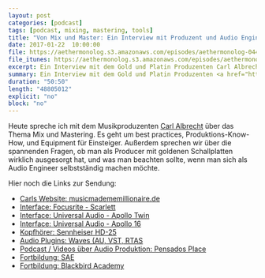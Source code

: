 ```yaml
---
layout: post
categories: [podcast]
tags: [podcast, mixing, mastering, tools]
title: "Von Mix und Master: Ein Interview mit Produzent und Audio Engineer Carl Albrecht - #044"
date: 2017-01-22  10:00:00
file: https://aethermonolog.s3.amazonaws.com/episodes/aethermonolog-044.mp3
file_itunes: https://aethermonolog.s3.amazonaws.com/episodes/aethermonolog-044.m4a
excerpt: Ein Interview mit dem Gold und Platin Produzenten Carl Albrecht von Music Made Me Millionaire. Wir sprechen gemeinsam über verschiedene Aspekte rund um das Thema Mix und Mastering.
summary: Ein Interview mit dem Gold und Platin Produzenten <a href="http://www.musicmadememillionaire.de/">Carl Albrecht von Music Made Me Millionaire</a>. Wir sprechen gemeinsam über verschiedene Aspekte rund um das Thema Mix und Mastering. Die gesamte Liste der Links findet ihr auf <a href="https://aethermonolog.de/podcast/episode-044.html">aethermonolog.de</a>.
duration: "50:50"
length: "48805012"
explicit: "no"
block: "no"
---
```


Heute spreche ich mit dem Musikproduzenten [Carl Albrecht](http://www.musicmadememillionaire.de/) über das Thema Mix und Mastering. Es geht um best practices, Produktions-Know-How, und Equipment für Einsteiger. Außerdem sprechen wir über die spannenden Fragen, ob man als Producer mit goldenen Schallplatten wirklich ausgesorgt hat, und was man beachten sollte, wenn man sich als Audio Engineer selbstständig machen möchte.

Hier noch die Links zur Sendung:

* [Carls Website: musicmadememillionaire.de](http://www.musicmadememillionaire.de/)
* [Interface: Focusrite - Scarlett](https://www.thomann.de/de/focusrite_scarlett_2i2_2nd_gen.htm?partner_id=39958)
* [Interface: Universal Audio - Apollo Twin](https://www.thomann.de/de/universal_audio_apollo_twin_solo.htm?partner_id=39958)
* [Interface: Universal Audio - Apollo 16](https://www.thomann.de/de/universal_audio_apollo_16.htm?partner_id=39958)
* [Kopfhörer: Sennheiser HD-25](https://www.thomann.de/de/sennheiser_hd_25.htm?partner_id=39958)
* [Audio Plugins: Waves (AU, VST, RTAS](http://refer.waves.com/cxfw0)
* [Podcast / Videos über Audio Produktion: Pensados Place](http://www.pensadosplace.tv/)
* [Fortbildung: SAE](http://www.sae.edu/deu/de/)
* [Fortbildung: Blackbird Academy](https://theblackbirdacademy.com/)
